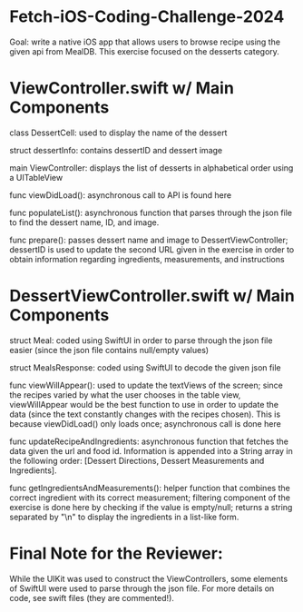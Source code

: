 # Fetch-iOS-Coding-Challenge-2024
Goal: write a native iOS app that allows users to browse recipe using the given api from MealDB. This exercise focused on the desserts category.

# ViewController.swift w/ Main Components
class DessertCell: used to display the name of the dessert

struct dessertInfo: contains dessertID and dessert image

main ViewController: displays the list of desserts in alphabetical order using a UITableView

func viewDidLoad(): asynchronous call to API is found here

func populateList(): asynchronous function that parses through the json file to find the dessert name, ID, and image. 

func prepare(): passes dessert name and image to DessertViewController; dessertID is used to update the second URL given in the exercise in order to obtain information regarding ingredients, measurements, and instructions

# DessertViewController.swift w/ Main Components
struct Meal: coded using SwiftUI in order to parse through the json file easier (since the json file contains null/empty values)

struct MealsResponse: coded using SwiftUI to decode the given json file

func viewWillAppear(): used to update the textViews of the screen; since the recipes varied by what the user chooses in the table view, viewWillAppear would be the best function to use in order to update the data (since the text constantly changes with the recipes chosen). This is because viewDidLoad() only loads once; asynchronous call is done here

func updateRecipeAndIngredients: asynchronous function that fetches the data given the url and food id. Information is appended into a String array in the following order: [Dessert Directions, Dessert Measurements and Ingredients]. 

func getIngredientsAndMeasurements(): helper function that combines the correct ingredient with its correct measurement; filtering component of the exercise is done here by checking if the value is empty/null; returns a string separated by "\n" to display the ingredients in a list-like form.

# Final Note for the Reviewer:
While the UIKit was used to construct the ViewControllers, some elements of SwiftUI were used to parse through the json file. For more details on code, see swift files (they are commented!).
